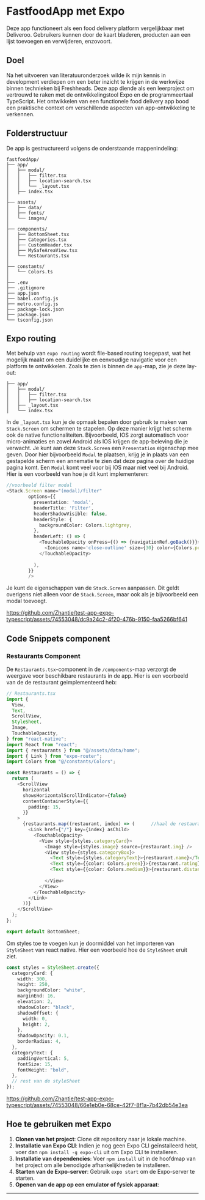 # FastfoodApp met Expo

Deze app functioneert als een food delivery platform vergelijkbaar met Deliveroo. Gebruikers kunnen door de kaart bladeren, producten aan een lijst toevoegen en verwijderen, enzovoort.

## Doel

Na het uitvoeren van literatuuronderzoek wilde ik mijn kennis in development verdiepen om een beter inzicht te krijgen in de werkwijze binnen technieken bij Freshheads. Deze app diende als een leerproject om vertrouwd te raken met de ontwikkelingstool Expo en de programmeertaal TypeScript. Het ontwikkelen van een functionele food delivery app bood een praktische context om verschillende aspecten van app-ontwikkeling te verkennen.

## Folderstructuur

De app is gestructureerd volgens de onderstaande mappenindeling:

```
fastfoodApp/
├── app/
│   ├── modal/
│   │   ├── filter.tsx
│   │   ├── location-search.tsx
│   │   └── _layout.tsx
│   ├── index.tsx
│
├── assets/
│   ├── data/
│   ├── fonts/
│   └── images/
│
├── components/
│   ├── BottomSheet.tsx
│   ├── Categories.tsx
│   ├── CustomHeader.tsx
│   ├── MySafeAreaView.tsx
│   └── Restaurants.tsx
│
├── constants/
│   └── Colors.ts
│
├── .env
├── .gitignore
├── app.json
├── babel.config.js
├── metro.config.js
├── package-lock.json
├── package.json
└── tsconfig.json
```
## Expo routing
Met behulp van `expo routing` wordt file-based routing toegepast, wat het mogelijk maakt om een duidelijke en eenvoudige navigatie voor een platform te ontwikkelen. Zoals te zien is binnen de `app`-map, zie je deze lay-out:

```
├── app/
│   ├── modal/
│   │   ├── filter.tsx
│   │   ├── location-search.tsx
│   ├── _layout.tsx
│   └── index.tsx
```

In de `_layout.tsx` kun je de opmaak bepalen door gebruik te maken van `Stack.Screen` om schermen te stapelen. Op deze manier krijgt het scherm ook de native functionaliteiten. Bijvoorbeeld, IOS zorgt automatisch voor micro-animaties en zowel Android als IOS krijgen de app-beleving die je verwacht. Je kunt aan deze `Stack.Screen` een `Presentation` eigenschap mee geven. Door hier bijvoorbeeld `Modal` te plaatsen, krijg je in plaats van een gestapelde scherm een annematie te zien dat deze pagina over de huidige pagina komt. Een `Modal` komt veel voor bij IOS maar niet veel bij Android. Hier is een voorbeeld van hoe je dit kunt implementeren:

```typescript
//voorbeeld filter modal
<Stack.Screen name="(modal)/filter"
        options={{
          presentation: 'modal',
          headerTitle: 'Filter',
          headerShadowVisible: false,
          headerStyle: {
            backgroundColor: Colors.lightgrey,
          },
          headerLeft: () => (
            <TouchableOpacity onPress={() => {navigationRef.goBack()}}>
              <Ionicons name='close-outline' size={30} color={Colors.primary} />
            </TouchableOpacity>
            
          ),
        }}
        />
```

Je kunt de eigenschappen van de `Stack.Screen` aanpassen. Dit geldt overigens niet alleen voor de `Stack.Screen`, maar ook als je bijvoorbeeld een modal toevoegt.

https://github.com/Zhantie/test-app-expo-typescript/assets/74553048/dc9a24c2-4f20-476b-9150-faa5266bf641


## Code Snippets component

### Restaurants Component

De `Restaurants.tsx`-component in de `/components`-map verzorgt de weergave voor beschikbare restaurants in de app. Hier is een voorbeeld van de de restaurant geimplementeerd heb:

```typescript
// Restaurants.tsx
import {
  View,
  Text,
  ScrollView,
  StyleSheet,
  Image,
  TouchableOpacity,
} from "react-native";
import React from "react";
import { restaurants } from "@/assets/data/home";
import { Link } from "expo-router";
import Colors from "@/constants/Colors";

const Restaurants = () => {
  return (
    <ScrollView
      horizontal
      showsHorizontalScrollIndicator={false}
      contentContainerStyle={{
        padding: 15,
      }}
    >
      {restaurants.map((restaurant, index) => (      //haal de restaurants op in een Json data bestand. 
        <Link href={"/"} key={index} asChild>
          <TouchableOpacity>
            <View style={styles.categoryCard}>
              <Image style={styles.image} source={restaurant.img} />
              <View style={styles.categoryBox}>
                <Text style={styles.categoryText}>{restaurant.name}</Text>
                <Text style={{color: Colors.green}}>{restaurant.rating} {restaurant.ratings}</Text>
                <Text style={{color: Colors.medium}}>{restaurant.distance}</Text>
                
              </View>
            </View>
          </TouchableOpacity>
        </Link>
      ))}
    </ScrollView>
  );
};

export default BottomSheet;
```

Om styles toe te voegen kun je doormiddel van het importeren van ```StyleSheet``` van react native. Hier een voorbeeld hoe de ```StyleSheet``` eruit ziet.

```typescript
const styles = StyleSheet.create({
  categoryCard: {
    width: 300,
    height: 250,
    backgroundColor: "white",
    marginEnd: 16,
    elevation: 2,
    shadowColor: "black",
    shadowOffset: {
      width: 0,
      height: 2,
    },
    shadowOpacity: 0.1,
    borderRadius: 4,
  },
  categoryText: {
    paddingVertical: 5,
    fontSize: 15,
    fontWeight: "bold",
  },
  // rest van de styleSheet
});
```

https://github.com/Zhantie/test-app-expo-typescript/assets/74553048/66e1eb0e-68ce-42f7-8f1a-7b42db54e3ea

## Hoe te gebruiken met Expo

1. **Clonen van het project**: Clone dit repository naar je lokale machine.
2. **Installatie van Expo CLI**: Indien je nog geen Expo CLI geïnstalleerd hebt, voer dan `npm install -g expo-cli` uit om Expo CLI te installeren.
3. **Installatie van dependencies**: Voer `npm install` uit in de hoofdmap van het project om alle benodigde afhankelijkheden te installeren.
4. **Starten van de Expo-server**: Gebruik `expo start` om de Expo-server te starten.
5. **Openen van de app op een emulator of fysiek apparaat**:

---

